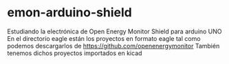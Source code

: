 # emon-arduino-shield
Estudiando la electrónica de Open Energy Monitor
Shield para arduino UNO
En el directorio eagle están los proyectos en formato eagle tal como podemos descargarlos de https://github.com/openenergymonitor
También tenemos dichos proyectos importados en kicad 
